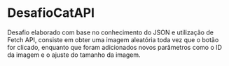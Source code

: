 # DesafioCatAPI
Desafio elaborado com base no conhecimento do JSON e utilização de Fetch API, consiste em obter uma imagem aleatória toda vez que o botão for clicado, enquanto que foram adicionados novos parâmetros como o ID da imagem e o ajuste do tamanho da imagem.

